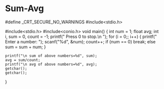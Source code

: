 # Sum-Avg
#define _CRT_SECURE_NO_WARNINGS
#include<stdio.h>

#include<stdio.h>
#include<conio.h>
void main()
{
	int num = 1;
	float avg;
	int i, sum = 0, count = -1;
	printf(" Press 0 to stop.\n ");
	for (i = 0;; i++)
	{
		printf(" Enter a number: ");
		scanf("%d", &num);
		count++;
		if (num == 0)
			break;
		else
			sum = sum + num;
	}
	
	printf("\n sum of above numbers=%d", sum);
	avg = sum/count;
	printf("\n avg of above numbers=%d", avg);
	getchar();
	getchar();
	

}

